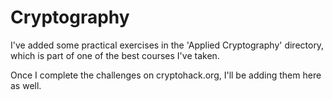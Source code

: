 # Cryptography

I've added some practical exercises in the 'Applied Cryptography' directory, which is part of one of the best courses I've taken.

Once I complete the challenges on cryptohack.org, I'll be adding them here as well.
